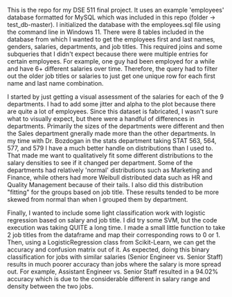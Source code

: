 This is the repo for my DSE 511 final project. It uses an example 'employees' database formatted for MySQL which was included in this repo (folder -> test_db-master). I initialized the database with the employees.sql file using the command line in Windows 11. There were 8 tables included in the database from which I wanted to get the employees first and last names, genders, salaries, departments, and job titles. This required joins and some subqueries that I didn't expect because there were multiple entries for certain employees. For example, one guy had been employed for a while and have 6+ different salaries over time. Therefore, the query had to filter out the older job titles or salaries to just get one unique row for each first name and last name combination.

I started by just getting a visual assessment of the salaries for each of the 9 departments. I had to add some jitter and alpha to the plot because there are quite a lot of employees. Since this dataset is fabricated, I wasn't sure what to visually expect, but there were a handful of differences in departments. Primarily the sizes of the departments were different and then the Sales department gnerally made more than the other departments. In my time with Dr. Bozdogan in the stats department taking STAT 563, 564, 577, and 579 I have a much better handle on distributions than I used to. That made me want to qualitatively fit some different distributions to the salary densities to see if it changed per department. Some of the departments had relatively 'normal' distributions such as Marketing and Finance, while others had more Weibull distributed data such as HR and Quality Management because of their tails. I also did this distribution "fitting" for the groups based on job title. These results tended to be more skewed from normal than when I grouped them by department. 

Finally, I wanted to include some light classification work with logistic regression based on salary and job title. I did try some SVM, but the code execution was taking QUITE a long time. I made a small little function to take 2 job titles from the dataframe and map their corresponding rows to 0 or 1. Then, using a LogisticRegression class from Scikit-Learn, we can get the accuracy and confusion matrix out of it. As expected, doing this binary classification for jobs with similar salaries (Senior Engineer vs. Senior Staff) results in much poorer accuracy than jobs where the salary is more spread out. For example, Assistant Engineer vs. Senior Staff resulted in a 94.02% accuracy which is due to the considerable different in salary range and density between the two jobs.
